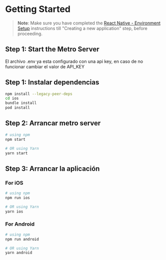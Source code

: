 # Getting Started

> **Note**: Make sure you have completed the [React Native - Environment Setup](https://reactnative.dev/docs/environment-setup) instructions till "Creating a new application" step, before proceeding.

## Step 1: Start the Metro Server

El archivo .env ya esta configurado con una api key, en caso de no funcionar cambiar el valor de API_KEY

## Step 1: Instalar dependencias

```bash
npm install --legacy-peer-deps
cd ios
bundle install
pod install
```

## Step 2: Arrancar metro server

```bash
# using npm
npm start

# OR using Yarn
yarn start
```

## Step 3: Arrancar la aplicación

### For iOS

```bash
# using npm
npm run ios

# OR using Yarn
yarn ios
```

### For Android

```bash
# using npm
npm run android

# OR using Yarn
yarn android
```
